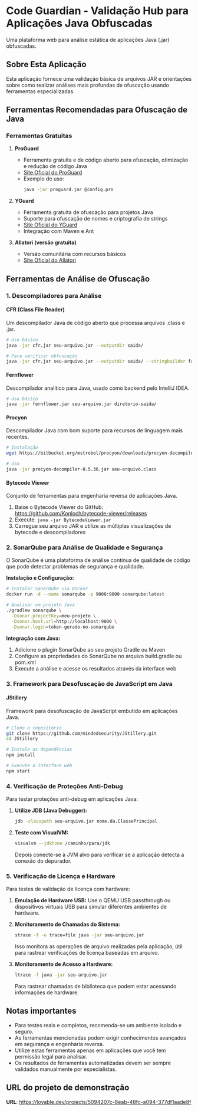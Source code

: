 
# Code Guardian - Validação Hub para Aplicações Java Obfuscadas

Uma plataforma web para análise estática de aplicações Java (.jar) obfuscadas.

## Sobre Esta Aplicação

Esta aplicação fornece uma validação básica de arquivos JAR e orientações sobre como realizar análises mais profundas de ofuscação usando ferramentas especializadas.

## Ferramentas Recomendadas para Ofuscação de Java

### Ferramentas Gratuitas

1. **ProGuard**
   - Ferramenta gratuita e de código aberto para ofuscação, otimização e redução de código Java
   - [Site Oficial do ProGuard](https://www.guardsquare.com/proguard)
   - Exemplo de uso:
     ```bash
     java -jar proguard.jar @config.pro
     ```

2. **YGuard**
   - Ferramenta gratuita de ofuscação para projetos Java
   - Suporte para ofuscação de nomes e criptografia de strings
   - [Site Oficial do YGuard](https://www.yworks.com/products/yguard)
   - Integração com Maven e Ant

3. **Allatori (versão gratuita)**
   - Versão comunitária com recursos básicos
   - [Site Oficial do Allatori](https://www.allatori.com/)

## Ferramentas de Análise de Ofuscação

### 1. Descompiladores para Análise

#### CFR (Class File Reader)
Um descompilador Java de código aberto que processa arquivos .class e .jar.

```bash
# Uso básico
java -jar cfr.jar seu-arquivo.jar --outputdir saida/

# Para verificar obfuscação
java -jar cfr.jar seu-arquivo.jar --outputdir saida/ --stringbuilder false --decodestringswitch false
```

#### Fernflower
Descompilador analítico para Java, usado como backend pelo IntelliJ IDEA.

```bash
# Uso básico
java -jar fernflower.jar seu-arquivo.jar diretorio-saida/
```

#### Procyon
Descompilador Java com bom suporte para recursos de linguagem mais recentes.

```bash
# Instalação
wget https://bitbucket.org/mstrobel/procyon/downloads/procyon-decompiler-0.5.36.jar

# Uso
java -jar procyon-decompiler-0.5.36.jar seu-arquivo.class
```

#### Bytecode Viewer
Conjunto de ferramentas para engenharia reversa de aplicações Java.

1. Baixe o Bytecode Viewer do GitHub: https://github.com/Konloch/bytecode-viewer/releases
2. Execute: `java -jar BytecodeViewer.jar`
3. Carregue seu arquivo JAR e utilize as múltiplas visualizações de bytecode e descompiladores

### 2. SonarQube para Análise de Qualidade e Segurança

O SonarQube é uma plataforma de análise contínua de qualidade de código que pode detectar problemas de segurança e qualidade.

**Instalação e Configuração:**

```bash
# Instalar SonarQube via Docker
docker run -d --name sonarqube -p 9000:9000 sonarqube:latest

# Analisar um projeto Java
./gradlew sonarqube \
  -Dsonar.projectKey=meu-projeto \
  -Dsonar.host.url=http://localhost:9000 \
  -Dsonar.login=token-gerado-no-sonarqube
```

**Integração com Java:**
1. Adicione o plugin SonarQube ao seu projeto Gradle ou Maven
2. Configure as propriedades do SonarQube no arquivo build.gradle ou pom.xml
3. Execute a análise e acesse os resultados através da interface web

### 3. Framework para Desofuscação de JavaScript em Java

#### JStillery
Framework para desofuscação de JavaScript embutido em aplicações Java.

```bash
# Clone o repositório
git clone https://github.com/mindedsecurity/JStillery.git
cd JStillery

# Instale as dependências
npm install

# Execute a interface web
npm start
```

### 4. Verificação de Proteções Anti-Debug

Para testar proteções anti-debug em aplicações Java:

1. **Utilize JDB (Java Debugger):**
   ```bash
   jdb -classpath seu-arquivo.jar nome.da.ClassePrincipal
   ```

2. **Teste com VisualVM:**
   ```bash
   visualvm --jdkhome /caminho/para/jdk
   ```
   Depois conecte-se à JVM alvo para verificar se a aplicação detecta a conexão do depurador.

### 5. Verificação de Licença e Hardware

Para testes de validação de licença com hardware:

1. **Emulação de Hardware USB:**
   Use o QEMU USB passthrough ou dispositivos virtuais USB para simular diferentes ambientes de hardware.

2. **Monitoramento de Chamadas do Sistema:**
   ```bash
   strace -f -e trace=file java -jar seu-arquivo.jar
   ```
   Isso monitora as operações de arquivo realizadas pela aplicação, útil para rastrear verificações de licença baseadas em arquivo.

3. **Monitoramento de Acesso a Hardware:**
   ```bash
   ltrace -f java -jar seu-arquivo.jar
   ```
   Para rastrear chamadas de biblioteca que podem estar acessando informações de hardware.

## Notas importantes

- Para testes reais e completos, recomenda-se um ambiente isolado e seguro.
- As ferramentas mencionadas podem exigir conhecimentos avançados em segurança e engenharia reversa.
- Utilize estas ferramentas apenas em aplicações que você tem permissão legal para analisar.
- Os resultados de ferramentas automatizadas devem ser sempre validados manualmente por especialistas.

## URL do projeto de demonstração

**URL**: https://lovable.dev/projects/5094207c-8eab-48fc-a094-377df1aade8f

